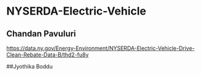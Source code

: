 # NYSERDA-Electric-Vehicle

## Chandan Pavuluri

https://data.ny.gov/Energy-Environment/NYSERDA-Electric-Vehicle-Drive-Clean-Rebate-Data-B/thd2-fu8y

##Jyothika Boddu
